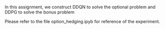 In this assignment, we construct DDQN to solve the optional problem and DDPG to solve the bonus problem

Please refer to the file option_hedging.ipyb for reference of the experiment.
